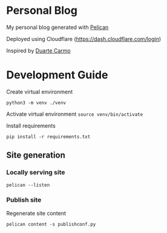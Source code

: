 # Personal Blog

My personal blog generated with [Pelican](https://docs.getpelican.com/en/latest/index.html)

Deployed using Cloudflare (https://dash.cloudflare.com/login) 

Inspired by [Duarte Carmo](https://github.com/duarteocarmo/duarteocarmo.com) 

# Development Guide

Create virtual environment

 `python3 -m venv ./venv `

Activate virtual environment
`source venv/bin/activate`

Install requirements

`pip install -r requirements.txt` 

## Site generation

### Locally serving site

`pelican --listen`

### Publish site

Regenerate site content

`pelican content -s publishconf.py`